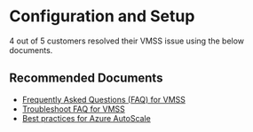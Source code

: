 <properties
	pageTitle="Configuration and Setup"
	description="Configuration"
	service="microsoft.compute"
	resource=""
	authors="ScottAzure"
	ms.author="scotro"
	displayOrder=""
	selfHelpType="generic"
	supportTopicIds="32641075"
	resourceTags=""
	productPesIds="16080"
	cloudEnvironments="public, Fairfax"
	articleId="7b65a947-687f-4706-a7d5-c729a4850a5e"
	ownershipId="Compute_VirtualMachineScaleSets"
/>

# Configuration and Setup

4 out of 5 customers resolved their VMSS issue using the below documents.<br>

## **Recommended Documents**

* [Frequently Asked Questions (FAQ) for VMSS](https://docs.microsoft.com/azure/virtual-machine-scale-sets/virtual-machine-scale-sets-faq)<br>
* [Troubleshoot FAQ for VMSS](https://docs.microsoft.com/azure/virtual-machine-scale-sets/virtual-machine-scale-sets-faq#troubleshooting)<br>
* [Best practices for Azure AutoScale](https://docs.microsoft.com/azure/monitoring-and-diagnostics/insights-autoscale-best-practices)
